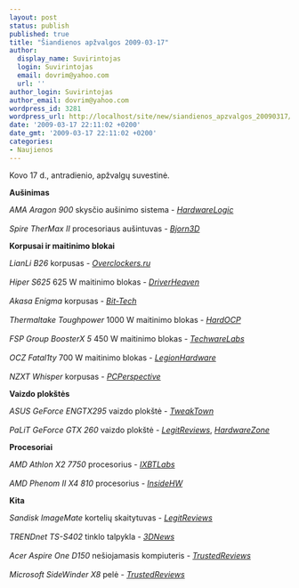 ```yaml
---
layout: post
status: publish
published: true
title: "Šiandienos apžvalgos 2009-03-17"
author:
  display_name: Suvirintojas
  login: Suvirintojas
  email: dovrim@yahoo.com
  url: ''
author_login: Suvirintojas
author_email: dovrim@yahoo.com
wordpress_id: 3281
wordpress_url: http://localhost/site/new/siandienos_apzvalgos_20090317/
date: '2009-03-17 22:11:02 +0200'
date_gmt: '2009-03-17 22:11:02 +0200'
categories:
- Naujienos
---
```

<p>Kovo 17 d., antradienio, apžvalgų suvestinė.</p>
<p><b>Aušinimas</b></p>
<p><i>AMA Aragon 900</i> skysčio aušinimo sistema - <i><a class="ns" href="http://hardwarelogic.com/news/137/ARTICLE/5972/2009-03-16.html">HardwareLogic</a></i><br />
<br /><i>Spire TherMax II</i> procesoriaus aušintuvas - <i><a class="ns" href="http://www.bjorn3d.com/read.php?cID=1523">Bjorn3D</a></i></p>
<p><b>Korpusai ir maitinimo blokai</b></p>
<p><i>LianLi B26</i> korpusas - <i><a class="ns" href="http://www.overclockers.ru/lab/32378.shtml">Overclockers.ru</a></i><br />
<br /><i>Hiper S625</i> 625 W maitinimo blokas - <i><a class="ns" href="http://www.driverheaven.net/reviews.php?reviewid=735">DriverHeaven</a></i><br />
<br /><i>Akasa Enigma</i> korpusas - <i><a class="ns" href="http://www.bit-tech.net/hardware/cases/2009/03/17/akasa-enigma-review/1">Bit-Tech</a></i><br />
<br /><i>Thermaltake Toughpower</i> 1000 W maitinimo blokas - <i><a class="ns" href="http://enthusiast.hardocp.com/article.html?art=MTYyMiwxLCxoZW50aHVzaWFzdA==">HardOCP</a></i><br />
<br /><i>FSP Group BoosterX 5</i> 450 W maitinimo blokas - <i><a class="ns" href="http://www.techwarelabs.com/reviews/PowerSupply/fsp_group_boosterx_5_psu/">TechwareLabs</a></i><br />
<br /><i>OCZ Fatal1ty</i> 700 W maitinimo blokas - <i><a class="ns" href="http://www.legionhardware.com/document.php?id=816">LegionHardware</a></i><br />
<br /><i>NZXT Whisper</i> korpusas - <i><a class="ns" href="http://www.pcper.com/article.php?aid=677&type=expert">PCPerspective</a></i></p>
<p><b>Vaizdo plokštės</b></p>
<p><i>ASUS GeForce ENGTX295</i> vaizdo plokštė - <i><a class="ns" href="http://www.tweaktown.com/reviews/1786/asus_geforce_engtx295_graphics_card/index.html">TweakTown</a></i><br />
<br /><i>PaLiT GeForce GTX 260</i> vaizdo plokštė - <i><a class="ns" href="http://www.legitreviews.com/article/917/1/">LegitReviews</a></i>, <i><a class="ns" href="http://www.hardwarezone.com/articles/view.php?cid=3&id=2813">HardwareZone</a></i></p>
<p><b>Procesoriai</b></p>
<p><i>AMD Athlon X2 7750</i> procesorius - <i><a class="ns" href="http://ixbtlabs.com/articles3/cpu/amd-athlon-x2-7750-p1.html">IXBTLabs</a></i><br />
<br /><i>AMD Phenom II X4 810</i> procesorius - <i><a class="ns" href="http://www.insidehw.com/Reviews/CPU/AMD-Phenom-II-X4-810.html">InsideHW</a></i></p>
<p><b>Kita</b></p>
<p><i>Sandisk ImageMate</i> kortelių skaitytuvas - <i><a class="ns" href="http://www.legitreviews.com/article/931/1/">LegitReviews</a></i><br />
<br /><i>TRENDnet TS-S402</i> tinklo talpykla - <i><a class="ns" href="http://www.3dnews.ru/storage/trendnet_ts_s402/">3DNews</a></i><br />
<br /><i>Acer Aspire One D150</i> nešiojamasis kompiuteris - <i><a class="ns" href="http://www.trustedreviews.com/notebooks/review/2009/03/17/Acer-Aspire-One-D150---10-1in-Netbook/p1">TrustedReviews</a></i><br />
<br /><i>Microsoft SideWinder X8</i> pelė - <i><a class="ns" href="http://www.trustedreviews.com/peripherals/review/2009/03/17/Microsoft-SideWinder-X8-Gaming-Mouse/p1">TrustedReviews</a></i><br /></p>
